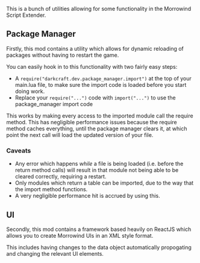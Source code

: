 This is a bunch of utilities allowing for some functionality in the Morrowind Script Extender.

## Package Manager

Firstly, this mod contains a utility which allows for dynamic reloading of packages without having to restart the game.

You can easily hook in to this functionality with two fairly easy steps:
* A `require("darkcraft.dev.package_manager.import")` at the top of your main.lua file, to make sure the import code is loaded before you start doing work.
* Replace your `require("...")` code with `import("...")` to use the package_manager import code

This works by making every access to the imported module call the require method. This has negligible performance issues because the require method caches everything, until the package manager clears it, at which point the next call will load the updated version of your file.

### Caveats
* Any error which happens *while* a file is being loaded (i.e. before the return method calls) will result in that module not being able to be cleared correctly, requiring a restart.
* Only modules which return a table can be imported, due to the way that the import method functions.
* A very negligible performance hit is accrued by using this.

## UI

Secondly, this mod contains a framework based heavily on ReactJS which allows you to create Morrowind UIs in an XML style format.

This includes having changes to the data object automatically propogating and changing the relevant UI elements.